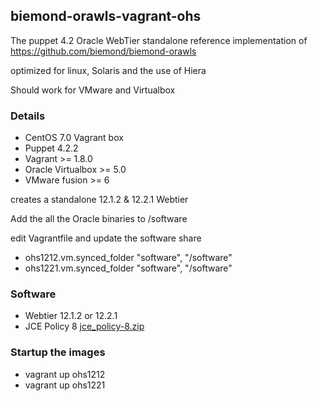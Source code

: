 ## biemond-orawls-vagrant-ohs

The puppet 4.2 Oracle WebTier standalone reference implementation of https://github.com/biemond/biemond-orawls

optimized for linux, Solaris and the use of Hiera

Should work for VMware and Virtualbox

### Details
- CentOS 7.0 Vagrant box
- Puppet 4.2.2
- Vagrant >= 1.8.0
- Oracle Virtualbox >= 5.0
- VMware fusion >= 6

creates a standalone 12.1.2 & 12.2.1 Webtier

Add the all the Oracle binaries to /software

edit Vagrantfile and update the software share
- ohs1212.vm.synced_folder "software", "/software"
- ohs1221.vm.synced_folder "software", "/software"

### Software
- Webtier 12.1.2 or 12.2.1
- JCE Policy 8 [jce_policy-8.zip](http://www.oracle.com/technetwork/java/javase/downloads/jce8-download-2133166.html)

### Startup the images

- vagrant up ohs1212
- vagrant up ohs1221

